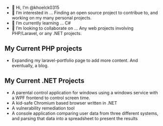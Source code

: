 - 👋 Hi, I’m @khoelck0315
- 👀 I’m interested in ... Finding an open source project to contribue to, and working on my many personal projects.
- 🌱 I’m currently learning ... C#
- 💞️ I’m looking to collaborate on ... Any web projects involving PHP/Laravel, or any .NET projects.

## My Current PHP projects
- Expanding my laravel-portfolio page to add more content.  And eventually, a blog.

## My Current .NET Projects
- A parental control application for windows using a windows service with a WPF frontend to control screen time.
- A kid-safe Chromium based browser written in .NET
- A vulnerability remediation tool
- A console application comparing user data from three different systems, and parsing that data into a spreadsheet to present the results

<!---
khoelck0315/khoelck0315 is a ✨ special ✨ repository because its `README.md` (this file) appears on your GitHub profile.
You can click the Preview link to take a look at your changes.
--->
